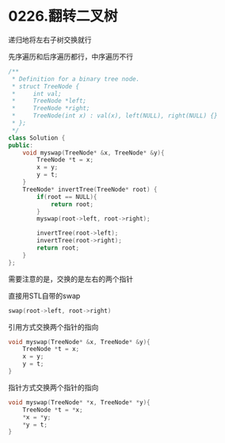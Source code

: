 # 0226.翻转二叉树

递归地将左右子树交换就行

先序遍历和后序遍历都行，中序遍历不行

```cpp
/**
 * Definition for a binary tree node.
 * struct TreeNode {
 *     int val;
 *     TreeNode *left;
 *     TreeNode *right;
 *     TreeNode(int x) : val(x), left(NULL), right(NULL) {}
 * };
 */
class Solution {
public:
    void myswap(TreeNode* &x, TreeNode* &y){
        TreeNode *t = x;
        x = y;
        y = t;
    }
    TreeNode* invertTree(TreeNode* root) {
        if(root == NULL){
            return root;
        }
        myswap(root->left, root->right);

        invertTree(root->left);
        invertTree(root->right);
        return root;
    }
};
```

需要注意的是，交换的是左右的两个指针

直接用STL自带的swap

```cpp
swap(root->left, root->right)
```

引用方式交换两个指针的指向

```cpp
void myswap(TreeNode* &x, TreeNode* &y){
    TreeNode *t = x;
    x = y;
    y = t;
}
```

指针方式交换两个指针的指向

```cpp
void myswap(TreeNode* *x, TreeNode* *y){
    TreeNode *t = *x;
    *x = *y;
    *y = t;
}
```

